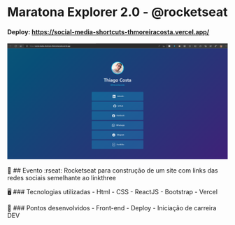 # Maratona Explorer 2.0 - @rocketseat
#### Deploy: https://social-media-shortcuts-thmoreiracosta.vercel.app/

  ![Page](src/assets/page.png)

🧭 ## Evento :rseat: Rocketseat para construção de um site com links das redes sociais semelhante ao linkthree

 🖥️ ### Tecnologias utilizadas
      - Html
      - CSS
      - ReactJS
      - Bootstrap
      - Vercel
 
 🚀 ### Pontos desenvolvidos
      - Front-end
      - Deploy
      - Iniciação de carreira DEV 
